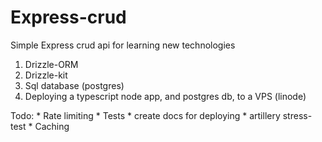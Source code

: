 # Express-crud


 Simple Express crud api for learning new technologies

 1. Drizzle-ORM
 2. Drizzle-kit
 3. Sql database (postgres)
 4. Deploying a typescript node app, and postgres db, to a VPS (linode)

Todo:
    * Rate limiting
    * Tests 
    * create docs for deploying
    * artillery stress-test
    * Caching
